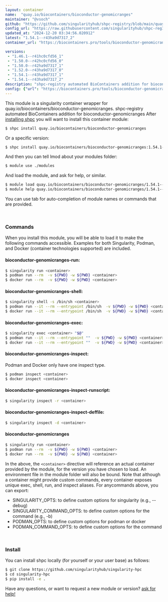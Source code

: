 ```yaml
---
layout: container
name:  "quay.io/biocontainers/bioconductor-genomicranges"
maintainer: "@vsoch"
github: "https://github.com/singularityhub/shpc-registry/blob/main/quay.io/biocontainers/bioconductor-genomicranges/container.yaml"
config_url: "https://raw.githubusercontent.com/singularityhub/shpc-registry/main/quay.io/biocontainers/bioconductor-genomicranges/container.yaml"
updated_at: "2024-12-20 03:34:56.020912"
latest: "1.54.1--r43ha9d7317_2"
container_url: "https://biocontainers.pro/tools/bioconductor-genomicranges"

versions:
 - "1.46.1--r41hc0cfd56_1"
 - "1.50.0--r42hc0cfd56_0"
 - "1.50.0--r42ha9d7317_1"
 - "1.52.0--r43ha9d7317_0"
 - "1.54.1--r43ha9d7317_1"
 - "1.54.1--r43ha9d7317_2"
description: "shpc-registry automated BioContainers addition for bioconductor-genomicranges"
config: {"url": "https://biocontainers.pro/tools/bioconductor-genomicranges", "maintainer": "@vsoch", "description": "shpc-registry automated BioContainers addition for bioconductor-genomicranges", "latest": {"1.54.1--r43ha9d7317_2": "sha256:cfbf498833b942b298ecae541e871dbb4539e6af5b64f8a07269fdf9059e2e3e"}, "tags": {"1.46.1--r41hc0cfd56_1": "sha256:8d8da7fb85a221e37b90faacdc11ae7a8c8c01decc9d0d2c1cb05dbc1583cf08", "1.50.0--r42hc0cfd56_0": "sha256:93201e43ecc91803249436d1e67428700e8c280bfc528292653affe3f98f40a5", "1.50.0--r42ha9d7317_1": "sha256:dbc61a9e68ea04585ae718771f5f210be296aaf3a55c316ab5354dd51204f58a", "1.52.0--r43ha9d7317_0": "sha256:3ba59e5d54dbc9c848b4db7f7bcdc0d089edd7b23f28fe70faf0d982919b3334", "1.54.1--r43ha9d7317_1": "sha256:2652736eefedb22d00d8fe6efd9d4f1df91df781ee28b402e3a80419d034f1ee", "1.54.1--r43ha9d7317_2": "sha256:cfbf498833b942b298ecae541e871dbb4539e6af5b64f8a07269fdf9059e2e3e"}, "docker": "quay.io/biocontainers/bioconductor-genomicranges"}
---
```


This module is a singularity container wrapper for quay.io/biocontainers/bioconductor-genomicranges.
shpc-registry automated BioContainers addition for bioconductor-genomicranges
After [installing shpc](#install) you will want to install this container module:


```bash
$ shpc install quay.io/biocontainers/bioconductor-genomicranges
```

Or a specific version:

```bash
$ shpc install quay.io/biocontainers/bioconductor-genomicranges:1.54.1--r43ha9d7317_2
```

And then you can tell lmod about your modules folder:

```bash
$ module use ./modules
```

And load the module, and ask for help, or similar.

```bash
$ module load quay.io/biocontainers/bioconductor-genomicranges/1.54.1--r43ha9d7317_2
$ module help quay.io/biocontainers/bioconductor-genomicranges/1.54.1--r43ha9d7317_2
```

You can use tab for auto-completion of module names or commands that are provided.

<br>

### Commands

When you install this module, you will be able to load it to make the following commands accessible.
Examples for both Singularity, Podman, and Docker (container technologies supported) are included.

#### bioconductor-genomicranges-run:

```bash
$ singularity run <container>
$ podman run --rm  -v ${PWD} -w ${PWD} <container>
$ docker run --rm  -v ${PWD} -w ${PWD} <container>
```

#### bioconductor-genomicranges-shell:

```bash
$ singularity shell -s /bin/sh <container>
$ podman run --it --rm --entrypoint /bin/sh  -v ${PWD} -w ${PWD} <container>
$ docker run --it --rm --entrypoint /bin/sh  -v ${PWD} -w ${PWD} <container>
```

#### bioconductor-genomicranges-exec:

```bash
$ singularity exec <container> "$@"
$ podman run --it --rm --entrypoint ""  -v ${PWD} -w ${PWD} <container> "$@"
$ docker run --it --rm --entrypoint ""  -v ${PWD} -w ${PWD} <container> "$@"
```

#### bioconductor-genomicranges-inspect:

Podman and Docker only have one inspect type.

```bash
$ podman inspect <container>
$ docker inspect <container>
```

#### bioconductor-genomicranges-inspect-runscript:

```bash
$ singularity inspect -r <container>
```

#### bioconductor-genomicranges-inspect-deffile:

```bash
$ singularity inspect -d <container>
```



#### bioconductor-genomicranges

```bash
$ singularity run <container>
$ podman run --rm  -v ${PWD} -w ${PWD} <container>
$ docker run --rm  -v ${PWD} -w ${PWD} <container>
```


In the above, the `<container>` directive will reference an actual container provided
by the module, for the version you have chosen to load. An environment file in the
module folder will also be bound. Note that although a container
might provide custom commands, every container exposes unique exec, shell, run, and
inspect aliases. For anycommands above, you can export:

 - SINGULARITY_OPTS: to define custom options for singularity (e.g., --debug)
 - SINGULARITY_COMMAND_OPTS: to define custom options for the command (e.g., -b)
 - PODMAN_OPTS: to define custom options for podman or docker
 - PODMAN_COMMAND_OPTS: to define custom options for the command

<br>

### Install

You can install shpc locally (for yourself or your user base) as follows:

```bash
$ git clone https://github.com/singularityhub/singularity-hpc
$ cd singularity-hpc
$ pip install -e .
```

Have any questions, or want to request a new module or version? [ask for help!](https://github.com/singularityhub/singularity-hpc/issues)